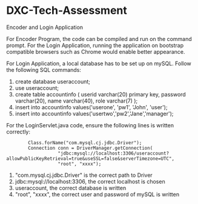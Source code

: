 # DXC-Tech-Assessment
Encoder and Login Application

For Encoder Program, the code can be compiled and run on the command prompt.
For the Login Application, running the application on bootstrap compatible browsers such as Chrome would enable better appearance.

For Login Application, a local database has to be set up on mySQL.
Follow the following SQL commands:
1) create database useraccount;
2) use useraccount;
3) create table accountinfo (
      userid varchar(20) primary key,
      password varchar(20),
      name varchar(40),
      role varchar(7)
   );
 4) insert into accountinfo values('userone', 'pw1', 'John', 'user');
 5) insert into accountinfo values('usertwo','pw2','Jane','manager');

For the LoginServlet.java code, ensure the following lines is written correctly:

			Class.forName("com.mysql.cj.jdbc.Driver");
			Connection conn = DriverManager.getConnection(
		               "jdbc:mysql://localhost:3306/useraccount?allowPublicKeyRetrieval=true&useSSL=false&serverTimezone=UTC",
		               "root", "xxxx");

1) "com.mysql.cj.jdbc.Driver" is the correct path to Driver
2) jdbc:mysql://localhost:3306, the correct localhost is chosen
3) useraccount, the correct database is written
4) "root", "xxxx", the correct user and password of mySQL is written
